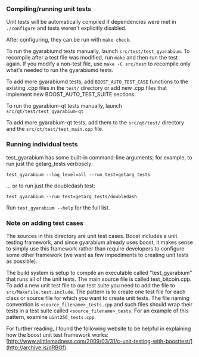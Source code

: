 ### Compiling/running unit tests

Unit tests will be automatically compiled if dependencies were met in `./configure`
and tests weren't explicitly disabled.

After configuring, they can be run with `make check`.

To run the gyarabiumd tests manually, launch `src/test/test_gyarabium`. To recompile
after a test file was modified, run `make` and then run the test again. If you
modify a non-test file, use `make -C src/test` to recompile only what's needed
to run the gyarabiumd tests.

To add more gyarabiumd tests, add `BOOST_AUTO_TEST_CASE` functions to the existing
.cpp files in the `test/` directory or add new .cpp files that
implement new BOOST_AUTO_TEST_SUITE sections.

To run the gyarabium-qt tests manually, launch `src/qt/test/test_gyarabium-qt`

To add more gyarabium-qt tests, add them to the `src/qt/test/` directory and
the `src/qt/test/test_main.cpp` file.

### Running individual tests

test_gyarabium has some built-in command-line arguments; for
example, to run just the getarg_tests verbosely:

    test_gyarabium --log_level=all --run_test=getarg_tests

... or to run just the doubledash test:

    test_gyarabium --run_test=getarg_tests/doubledash

Run `test_gyarabium --help` for the full list.

### Note on adding test cases

The sources in this directory are unit test cases.  Boost includes a
unit testing framework, and since gyarabium already uses boost, it makes
sense to simply use this framework rather than require developers to
configure some other framework (we want as few impediments to creating
unit tests as possible).

The build system is setup to compile an executable called "test_gyarabium"
that runs all of the unit tests.  The main source file is called
test_bitcoin.cpp. To add a new unit test file to our test suite you need
to add the file to `src/Makefile.test.include`. The pattern is to create
one test file for each class or source file for which you want to create
unit tests.  The file naming convention is `<source_filename>_tests.cpp`
and such files should wrap their tests in a test suite
called `<source_filename>_tests`. For an example of this pattern,
examine `uint256_tests.cpp`.

For further reading, I found the following website to be helpful in
explaining how the boost unit test framework works:
[http://www.alittlemadness.com/2009/03/31/c-unit-testing-with-boosttest/](http://archive.is/dRBGf).
